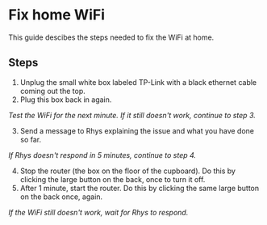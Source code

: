 # Fix home WiFi

This guide descibes the steps needed to fix the WiFi at home.


## Steps

1. Unplug the small white box labeled TP-Link with a black ethernet cable coming out the top.
2. Plug this box back in again.

*Test the WiFi for the next minute. If it still doesn't work, continue to step 3.*

3. Send a message to Rhys explaining the issue and what you have done so far.

*If Rhys doesn't respond in 5 minutes, continue to step 4.*

4. Stop the router (the box on the floor of the cupboard). Do this by clicking the large button on the back, once to turn it off.
5. After 1 minute, start the router. Do this by clicking the same large button on the back once, again.

*If the WiFi still doesn't work, wait for Rhys to respond.*
